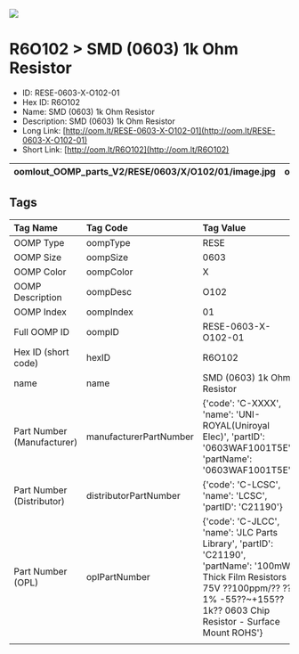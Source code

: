 


  
![][im]
# R6O102 > SMD (0603) 1k Ohm Resistor

- ID: RESE-0603-X-O102-01
- Hex ID: R6O102
- Name: SMD (0603) 1k Ohm Resistor
- Description: SMD (0603) 1k Ohm Resistor
- Long Link: [http://oom.lt/RESE-0603-X-O102-01](http://oom.lt/RESE-0603-X-O102-01)
- Short Link: [http://oom.lt/R6O102](http://oom.lt/R6O102)
  

|oomlout_OOMP_parts_V2/RESE/0603/X/O102/01/image.jpg|oomlout_OOMP_parts_V2/RESE/0603/X/O102/01/image_BOTTOM.jpg|oomlout_OOMP_parts_V2/RESE/0603/X/O102/01/image_RE.jpg||
| :---: | :---: | :---: | :---: |

## Tags
  

|Tag Name|Tag Code|Tag Value|
| :--- | :--- | :--- |
|OOMP Type|oompType|RESE|
|OOMP Size|oompSize|0603|
|OOMP Color|oompColor|X|
|OOMP Description|oompDesc|O102|
|OOMP Index|oompIndex|01|
|Full OOMP ID|oompID|RESE-0603-X-O102-01|
|Hex ID (short code)|hexID|R6O102|
|name|name|SMD (0603) 1k Ohm Resistor|
|Part Number (Manufacturer)|manufacturerPartNumber|{'code': 'C-XXXX', 'name': 'UNI-ROYAL(Uniroyal Elec)', 'partID': '0603WAF1001T5E', 'partName': '0603WAF1001T5E'}|
|Part Number (Distributor)|distributorPartNumber|{'code': 'C-LCSC', 'name': 'LCSC', 'partID': 'C21190'}|
|Part Number (OPL)|oplPartNumber|{'code': 'C-JLCC', 'name': 'JLC Parts Library', 'partID': 'C21190', 'partName': '100mW Thick Film Resistors 75V ??100ppm/?? ??1% -55??~+155?? 1k?? 0603  Chip Resistor - Surface Mount ROHS'}|
||||



[im]: RESE/0603/X/O102/01/image_450.jpg
